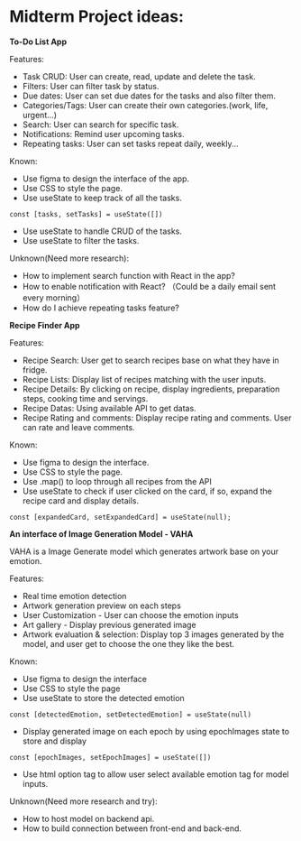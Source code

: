 # Midterm Project ideas:

**To-Do List App**

Features: 
- Task CRUD: User can create, read, update and delete the task. 
- Filters: User can filter task by status. 
- Due dates: User can set due dates for the tasks and also filter them. 
- Categories/Tags: User can create their own categories.(work, life, urgent...)
- Search: User can search for specific task. 
- Notifications: Remind user upcoming tasks. 
- Repeating tasks: User can set tasks repeat daily, weekly... 

Known: 
- Use figma to design the interface of the app. 
- Use CSS to style the page. 
- Use useState to keep track of all the tasks. 
```
const [tasks, setTasks] = useState([])
```
- Use useState to handle CRUD of the tasks. 
- Use useState to filter the tasks. 

Unknown(Need more research): 
- How to implement search function with React in the app?
- How to enable notification with React? （Could be a daily email sent every morning）
- How do I achieve repeating tasks feature? 

**Recipe Finder App**

Features: 
- Recipe Search: User get to search recipes base on what they have in fridge. 
- Recipe Lists: Display list of recipes matching with the user inputs.
- Recipe Details: By clicking on recipe, display ingredients, preparation steps, cooking time and servings. 
- Recipe Datas: Using available API to get datas. 
- Recipe Rating and comments: Display recipe rating and comments. User can rate and leave comments. 

Known: 
- Use figma to design the interface. 
- Use CSS to style the page. 
- Use .map() to loop through all recipes from the API
- Use useState to check if user clicked on the card, if so, expand the recipe card and display details.
``` 
const [expandedCard, setExpandedCard] = useState(null);
```


**An interface of Image Generation Model - VAHA**

VAHA is a Image Generate model which generates artwork base on your emotion. 

Features: 
- Real time emotion detection
- Artwork generation preview on each steps 
- User Customization - User can choose the emotion inputs 
- Art gallery - Display previous generated image 
- Artwork evaluation & selection: Display top 3 images generated by the model, and user get to choose the one they like the best. 

Known:
- Use figma to design the interface
- Use CSS to style the page
- Use useState to store the detected emotion
```
const [detectedEmotion, setDetectedEmotion] = useState(null)
```
- Display generated image on each epoch by using epochImages state to store and display
```
const [epochImages, setEpochImages] = useState([])
```
- Use html option tag to allow user select available emotion tag for model inputs. 

Unknown(Need more research and try):
- How to host model on backend api.
- How to build connection between front-end and back-end.


